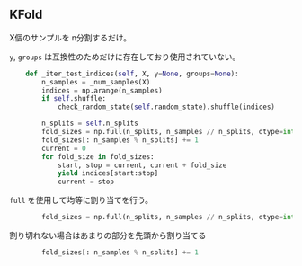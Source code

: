 ## KFold

X個のサンプルを n分割するだけ。

`y`, `groups` は互換性のためだけに存在しており使用されていない。

```python
    def _iter_test_indices(self, X, y=None, groups=None):
        n_samples = _num_samples(X)
        indices = np.arange(n_samples)
        if self.shuffle:
            check_random_state(self.random_state).shuffle(indices)

        n_splits = self.n_splits
        fold_sizes = np.full(n_splits, n_samples // n_splits, dtype=int)
        fold_sizes[: n_samples % n_splits] += 1
        current = 0
        for fold_size in fold_sizes:
            start, stop = current, current + fold_size
            yield indices[start:stop]
            current = stop
```

`full` を使用して均等に割り当てを行う。

```python
        fold_sizes = np.full(n_splits, n_samples // n_splits, dtype=int)
```

割り切れない場合はあまりの部分を先頭から割り当てる

```python
        fold_sizes[: n_samples % n_splits] += 1
```
